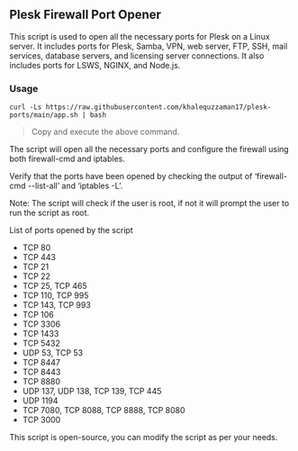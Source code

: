 ## Plesk Firewall Port Opener

This script is used to open all the necessary ports for Plesk on a Linux server. It includes ports for Plesk, Samba, VPN, web server, FTP, SSH, mail services, database servers, and licensing server connections. It also includes ports for LSWS, NGINX, and Node.js.

### Usage

```
curl -Ls https://raw.githubusercontent.com/khalequzzaman17/plesk-ports/main/app.sh | bash
```

> Copy and execute the above command.

The script will open all the necessary ports and configure the firewall using both firewall-cmd and iptables.

Verify that the ports have been opened by checking the output of ‘firewall-cmd --list-all’ and ‘iptables -L’.

Note: The script will check if the user is root, if not it will prompt the user to run the script as root.

List of ports opened by the script
* TCP 80
* TCP 443
* TCP 21
* TCP 22
* TCP 25, TCP 465
* TCP 110, TCP 995
* TCP 143, TCP 993
* TCP 106
* TCP 3306
* TCP 1433
* TCP 5432
* UDP 53, TCP 53
* TCP 8447
* TCP 8443
* TCP 8880
* UDP 137, UDP 138, TCP 139, TCP 445
* UDP 1194
* TCP 7080, TCP 8088, TCP 8888, TCP 8080
* TCP 3000

This script is open-source, you can modify the script as per your needs.


